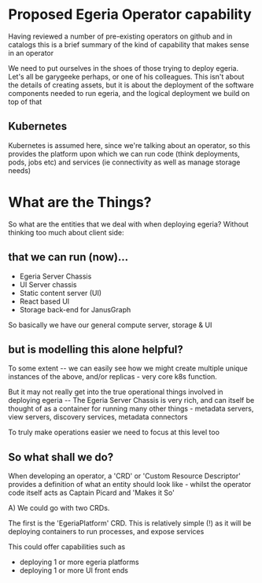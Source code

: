 # Proposed Egeria Operator capability

Having reviewed a number of pre-existing operators on github and in catalogs 
this is a brief summary of the kind of capability that makes sense in an operator

We need to put ourselves in the shoes of those trying to deploy egeria. 
Let's all be garygeeke perhaps, or one of his colleagues. This isn't about the details
of creating assets, but it is about the deployment of the software components
needed to run egeria, and the logical deployment we build on top of that

## Kubernetes

Kubernetes is assumed here, since we're talking about an operator, so this provides
the platform upon which we can run code (think deployments, pods, jobs etc) and 
services (ie connectivity as well as manage storage needs)

# What are the Things?

So what are the entities that we deal with when deploying egeria?
Without thinking too much about client side:

## that we can run (now)...

* Egeria Server Chassis
* UI Server chassis
* Static content server (UI)
* React based UI
* Storage back-end for JanusGraph

So basically we have our general compute server, storage & UI

## but is modelling this alone helpful?

To some extent -- we can easily see how we might create multiple 
unique instances of the above, and/or replicas - very core k8s 
function.

But it may not really get into the true operational things involved
in deploying egeria -- The Egeria Server Chassis is very rich, and can itself
be thought of as a container for running many other things - metadata servers, view servers, discovery services, metadata connectors

To truly make operations easier we need to focus at this level too

## So what shall we do?

When developing an operator, a 'CRD' or 'Custom Resource Descriptor' provides a definition
of what an entity should look like - whilst the operator code itself acts
as Captain Picard and 'Makes it So'

A) We could go with two CRDs.

The first is the 'EgeriaPlatform' CRD. This is relatively simple (!) as it will
be deploying containers to run processes, and expose services

This could offer capabilities such as
 - deploying 1 or more egeria platforms
 - deploying 1 or more UI front ends